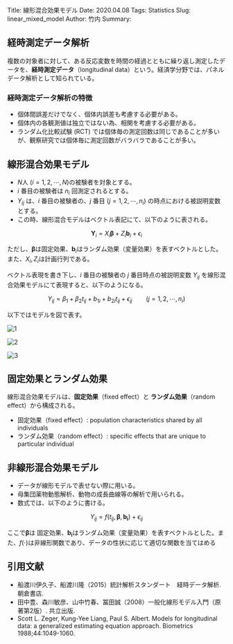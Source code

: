 Title: 線形混合効果モデル
Date: 2020.04.08
Tags: Statistics
Slug: linear_mixed_model
Author: 竹内
Summary:

## 経時測定データ解析
複数の対象者に対して、ある反応変数を時間の経過とともに繰り返し測定したデータを、**経時測定データ**（longitudinal data）という。経済学分野では、パネルデータ解析として知られている。

### 経時測定データ解析の特徴
- 個体間誤差だけでなく、個体内誤差も考慮する必要がある。
- 個体内の各観測値は独立ではない為、相関を考慮する必要がある。
- ランダム化比較試験 (RCT) では個体毎の測定回数は同じであることが多いが、観察研究では個体毎に測定回数がバラバラであることが多い。

## 線形混合効果モデル
- $N$人 ($i=1, 2, \cdots, N$)の被験者を対象とする。
- $i$ 番目の被験者は $n_i$ 回測定されるとする。
- $Y_{ij}$ は、$i$ 番目の被験者の、$j$ 番目 ($j=1, 2, \cdots, n_i$) の時点における被説明変数とする。
- この時、線形混合モデルはベクトル表記にて、以下のように表される。

$$
\boldsymbol{Y}_i = X_i \boldsymbol{\beta} + Z_i \boldsymbol{b}_i + \epsilon_i
$$

ただし、$\boldsymbol{\beta}$は固定効果、$\boldsymbol{b}_i$はランダム効果（変量効果）を表すベクトルとした。また、$X_i, Z_i$は計画行列である。

ベクトル表現を書き下し、$i$ 番目の被験者の $j$ 番目時点の被説明変数 $Y_{ij}$ を線形混合効果モデルにて表現すると、以下のようになる。

$$
Y_{ij}=\beta_1+\beta_2 t_{ij}+b_{1i}+b_{2i}t_{ij}+\epsilon_{ij}\qquad (j=1, 2, \cdots, n_i)
$$

以下ではモデルを図で表す。

![1]({attach}./images/linear_mixed_model_figs/001.JPG)

![2]({attach}./images/linear_mixed_model_figs/002.JPG)

![3]({attach}./images/linear_mixed_model_figs/003.JPG)


## 固定効果とランダム効果
線形混合効果モデルは、**固定効果**（fixed effect）と **ランダム効果**（random effect）から構成される。

- 固定効果（fixed effect）: population characteristics shared by all individuals
- ランダム効果（random effect）: specific effects that are unique to particular individual

## 非線形混合効果モデル
- データが線形モデルで表せない際に用いる。
- 母集団薬物動態解析、動物の成長曲線等の解析で用いられる。
- 数式では、以下のように書ける。

$$
Y_{ij}=f(t_{ij}, \boldsymbol{\beta}, \boldsymbol{b_i})+\epsilon_{ij}
$$

ここで$\boldsymbol{\beta}$は 固定効果、$\boldsymbol{b_i}$はランダム効果（変量効果）を表すベクトルとした。また、$f(\cdot)$は非線形関数であり、データの性状に応じて適切な関数を当てはめる

## 引用文献
- 船渡川伊久子、船渡川隆（2015）統計解析スタンダート　経時データ解析. 朝倉書店.
- 田中豊、森川敏彦、山中竹春、冨田誠（2008）一般化線形モデル入門（原著第2版）. 共立出版.
- Scott L. Zeger, Kung-Yee Liang, Paul S. Albert. Models for longitudinal data: a generalized estimating equation approach. Biometrics 1988;44:1049-1060.

